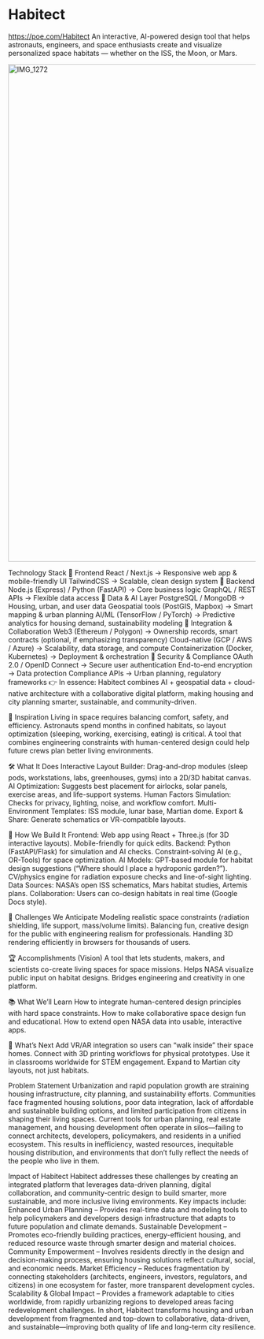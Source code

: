 # Habitect
https://poe.com/Habitect
An interactive, AI-powered design tool that helps astronauts, engineers, and space enthusiasts create and visualize personalized space habitats — whether on the ISS, the Moon, or Mars.

<img width="1589" height="1010" alt="IMG_1272" src="https://github.com/user-attachments/assets/8905a592-72bf-4b4c-b6f2-a51250587b14" />

Technology Stack
🔹 Frontend
React / Next.js → Responsive web app & mobile-friendly UI
TailwindCSS → Scalable, clean design system
🔹 Backend
Node.js (Express) / Python (FastAPI) → Core business logic
GraphQL / REST APIs → Flexible data access
🔹 Data & AI Layer
PostgreSQL / MongoDB → Housing, urban, and user data
Geospatial tools (PostGIS, Mapbox) → Smart mapping & urban planning
AI/ML (TensorFlow / PyTorch) → Predictive analytics for housing demand, sustainability modeling
🔹 Integration & Collaboration
Web3 (Ethereum / Polygon) → Ownership records, smart contracts (optional, if emphasizing transparency)
Cloud-native (GCP / AWS / Azure) → Scalability, data storage, and compute
Containerization (Docker, Kubernetes) → Deployment & orchestration
🔹 Security & Compliance
OAuth 2.0 / OpenID Connect → Secure user authentication
End-to-end encryption → Data protection
Compliance APIs → Urban planning, regulatory frameworks
👉 In essence: Habitect combines AI + geospatial data + cloud-native architecture with a collaborative digital platform, making housing and city planning smarter, sustainable, and community-driven.

🎯 Inspiration
Living in space requires balancing comfort, safety, and efficiency. Astronauts spend months in confined habitats, so layout optimization (sleeping, working, exercising, eating) is critical. A tool that combines engineering constraints with human-centered design could help future crews plan better living environments.

🛠️ What It Does
Interactive Layout Builder: Drag-and-drop modules (sleep pods, workstations, labs, greenhouses, gyms) into a 2D/3D habitat canvas.
AI Optimization: Suggests best placement for airlocks, solar panels, exercise areas, and life-support systems.
Human Factors Simulation: Checks for privacy, lighting, noise, and workflow comfort.
Multi-Environment Templates: ISS module, lunar base, Martian dome.
Export & Share: Generate schematics or VR-compatible layouts.

🔧 How We Build It
Frontend:
Web app using React + Three.js (for 3D interactive layouts).
Mobile-friendly for quick edits.
Backend:
Python (FastAPI/Flask) for simulation and AI checks.
Constraint-solving AI (e.g., OR-Tools) for space optimization.
AI Models:
GPT-based module for habitat design suggestions (“Where should I place a hydroponic garden?”).
CV/physics engine for radiation exposure checks and line-of-sight lighting.
Data Sources:
NASA’s open ISS schematics, Mars habitat studies, Artemis plans.
Collaboration:
Users can co-design habitats in real time (Google Docs style).

🚀 Challenges We Anticipate
Modeling realistic space constraints (radiation shielding, life support, mass/volume limits).
Balancing fun, creative design for the public with engineering realism for professionals.
Handling 3D rendering efficiently in browsers for thousands of users.

🏆 Accomplishments (Vision)
A tool that lets students, makers, and scientists co-create living spaces for space missions.
Helps NASA visualize public input on habitat designs.
Bridges engineering and creativity in one platform.

📚 What We’ll Learn
How to integrate human-centered design principles with hard space constraints.
How to make collaborative space design fun and educational.
How to extend open NASA data into usable, interactive apps.

🔮 What’s Next
Add VR/AR integration so users can “walk inside” their space homes.
Connect with 3D printing workflows for physical prototypes.
Use it in classrooms worldwide for STEM engagement.
Expand to Martian city layouts, not just habitats.

Problem Statement
Urbanization and rapid population growth are straining housing infrastructure, city planning, and sustainability efforts. Communities face fragmented housing solutions, poor data integration, lack of affordable and sustainable building options, and limited participation from citizens in shaping their living spaces. Current tools for urban planning, real estate management, and housing development often operate in silos—failing to connect architects, developers, policymakers, and residents in a unified ecosystem. This results in inefficiency, wasted resources, inequitable housing distribution, and environments that don’t fully reflect the needs of the people who live in them.

Impact of Habitect
Habitect addresses these challenges by creating an integrated platform that leverages data-driven planning, digital collaboration, and community-centric design to build smarter, more sustainable, and more inclusive living environments.
Key impacts include:
Enhanced Urban Planning – Provides real-time data and modeling tools to help policymakers and developers design infrastructure that adapts to future population and climate demands.
Sustainable Development – Promotes eco-friendly building practices, energy-efficient housing, and reduced resource waste through smarter design and material choices.
Community Empowerment – Involves residents directly in the design and decision-making process, ensuring housing solutions reflect cultural, social, and economic needs.
Market Efficiency – Reduces fragmentation by connecting stakeholders (architects, engineers, investors, regulators, and citizens) in one ecosystem for faster, more transparent development cycles.
Scalability & Global Impact – Provides a framework adaptable to cities worldwide, from rapidly urbanizing regions to developed areas facing redevelopment challenges.
In short, Habitect transforms housing and urban development from fragmented and top-down to collaborative, data-driven, and sustainable—improving both quality of life and long-term city resilience.
